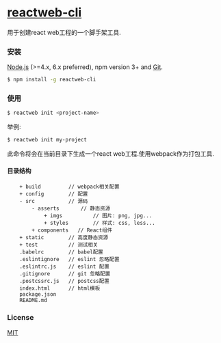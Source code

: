 # [reactweb-cli](https://zxjly.github.io/reactweb-cli/) 

用于创建react web工程的一个脚手架工具.


### 安装

[Node.js](https://nodejs.org/en/) (>=4.x, 6.x preferred), npm version 3+ and [Git](https://git-scm.com/).

``` bash
$ npm install -g reactweb-cli
```

### 使用

``` bash
$ reactweb init <project-name>
```

举例:

``` bash
$ reactweb init my-project
```

此命令将会在当前目录下生成一个react web工程.使用webpack作为打包工具.

#### 目录结构
```
    + build         // webpack相关配置
    + config        // 配置
    - src           // 源码
        - asserts       // 静态资源
            + imgs          // 图片: png, jpg...
            + styles        // 样式: css, less...
        + components   // React组件
    + static        // 高度静态资源
    + test          // 测试相关
    .babelrc        // babel配置
    .eslintignore   // eslint 忽略配置
    .eslintrc.js    // eslint 配置
    .gitignore      // git 忽略配置
    .postcssrc.js   // postcss配置
    index.html      // html模板
    package.json
    README.md
```

### License

[MIT](http://opensource.org/licenses/MIT)
